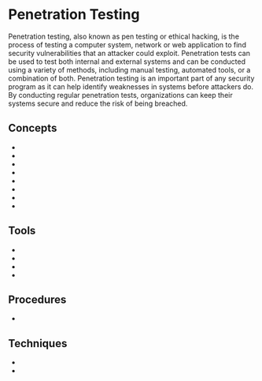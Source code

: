 # Penetration Testing

Penetration testing, also known as pen testing or ethical hacking, is the process of testing a computer system, network or web application to find security vulnerabilities that an attacker could exploit. Penetration tests can be used to test both internal and external systems and can be conducted using a variety of methods, including manual testing, automated tools, or a combination of both. Penetration testing is an important part of any security program as it can help identify weaknesses in systems before attackers do. By conducting regular penetration tests, organizations can keep their systems secure and reduce the risk of being breached.

## Concepts
* [](a-general-overview-of-penetration-testing-methodologies)
* [](introduction-to-the-penetration-testing-workflow)
* [](mastering-the-preparation-phase-in-penetration-testing-engagements)
* [](reconnaissance-phase-in-penetration-testing-engagements)
* [](be-informed-be-safe-design-vulnerabilities)
* [](network-footprinting-the-building-blocks-of-any-successful-attack)
* [](dont-let-race-conditions-bug-you)
* [](weaknesses-in-default-configuration-settings)

## Tools

* [](using-netcat-as-a-reverse-shell)
* [](keep-your-systems-safe-with-regular-vulnerability-scanning)
* [](mimikatz-the-post-exploitation-tool-for-offensive-security-testing)
* [](xml-external-entity-injection)


## Procedures

* [](example-of-a-penetration-testing-report-executive-summary)


## Techniques

* [](keep-your-web-application-safe-by-preventing-sql-injections)
* [](enumerating-aws-s3-buckets)







